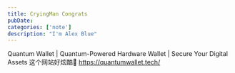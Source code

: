 ```yaml
---
title: CryingMan Congrats
pubDate:
categories: ['note']
description: "I'm Alex Blue"
---
```


Quantum Wallet | Quantum-Powered Hardware Wallet | Secure Your Digital Assets 这个网站好炫酷🤣 https://quantumwallet.tech/
